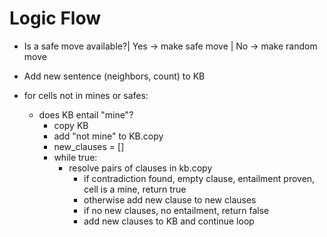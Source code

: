 # Logic Flow
- Is a safe move available?|  Yes -> make safe move
                           |  No -> make random move

- Add new sentence (neighbors, count) to KB
- for cells not in mines or safes:
  - does KB entail "mine"?
    - copy KB
    - add "not mine" to KB.copy
    - new_clauses = []
    - while true:
      - resolve pairs of clauses in kb.copy
        - if contradiction found, empty clause, entailment proven, cell is a mine, return true
        - otherwise add new clause to new clauses
        - if no new clauses, no entailment, return false
        - add new clauses to KB and continue loop